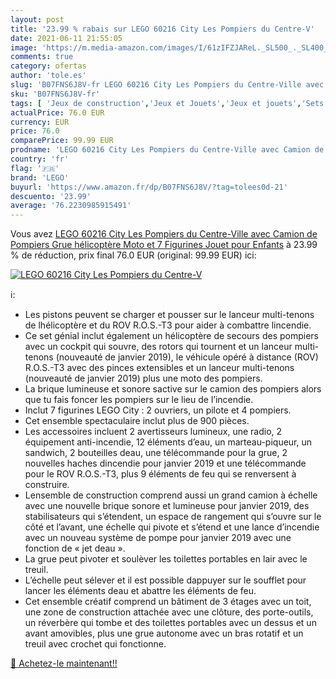 ```yaml
---
layout: post
title: '23.99 % rabais sur LEGO 60216 City Les Pompiers du Centre-V'
date: 2021-06-11 21:55:05
image: 'https://m.media-amazon.com/images/I/61zIFZJAReL._SL500_._SL400_.jpg'
comments: true
category: ofertas
author: 'tole.es'
slug: 'B07FNS6J8V-fr LEGO 60216 City Les Pompiers du Centre-Ville avec Camion...'
sku: 'B07FNS6J8V-fr'
tags: [ 'Jeux de construction','Jeux et Jouets','Jeux et jouets','Sets de jeux de construction','lego', ]
actualPrice: 76.0 EUR
currency: EUR
price: 76.0
comparePrice: 99.99 EUR
prodname: 'LEGO 60216 City Les Pompiers du Centre-Ville avec Camion de Pompiers  Grue  hélicoptère  Moto et 7 Figurines  Jouet pour Enfants'
country: 'fr'
flag: '🇫🇷'
brand: 'LEGO'
buyurl: 'https://www.amazon.fr/dp/B07FNS6J8V/?tag=tolees0d-21'
descuento: '23.99'
average: '76.2230985915491'
---
```


Vous avez [LEGO 60216 City Les Pompiers du Centre-Ville avec Camion de Pompiers  Grue  hélicoptère  Moto et 7 Figurines  Jouet pour Enfants](https://www.amazon.fr/dp/B07FNS6J8V/?tag=tolees0d-21)  à  23.99 % de réduction, prix final  76.0 EUR (original: 99.99 EUR) ici:

[![LEGO 60216 City Les Pompiers du Centre-V](https://m.media-amazon.com/images/I/61zIFZJAReL._SL500_._SL400_.jpg)](https://www.amazon.fr/dp/B07FNS6J8V/?tag=tolees0d-21)

ℹ️:

- Les pistons peuvent se charger et pousser sur le lanceur multi-tenons de lhélicoptère et du ROV R.O.S.-T3 pour aider à combattre lincendie.
- Ce set génial inclut également un hélicoptère de secours des pompiers avec un cockpit qui souvre, des rotors qui tournent et un lanceur multi-tenons (nouveauté de janvier 2019), le véhicule opéré à distance (ROV) R.O.S.-T3 avec des pinces extensibles et un lanceur multi-tenons (nouveauté de janvier 2019) plus une moto des pompiers.
- La brique lumineuse et sonore sactive sur le camion des pompiers alors que tu fais foncer les pompiers sur le lieu de l’incendie.
- Inclut 7 figurines LEGO City : 2 ouvriers, un pilote et 4 pompiers.
- Cet ensemble spectaculaire inclut plus de 900 pièces.
- Les accessoires incluent 2 avertisseurs lumineux, une radio, 2 équipement anti-incendie, 12 éléments d’eau, un marteau-piqueur, un sandwich, 2 bouteilles deau, une télécommande pour la grue, 2 nouvelles haches dincendie pour janvier 2019 et une télécommande pour le ROV R.O.S.-T3, plus 9 éléments de feu qui se renversent à construire.
- Lensemble de construction comprend aussi un grand camion à échelle avec une nouvelle brique sonore et lumineuse pour janvier 2019, des stabilisateurs qui s’étendent, un espace de rangement qui s’ouvre sur le côté et l’avant, une échelle qui pivote et s’étend et une lance d’incendie avec un nouveau système de pompe pour janvier 2019 avec une fonction de « jet deau ».
- La grue peut pivoter et soulèver les toilettes portables en lair avec le treuil.
- L’échelle peut sélever et il est possible dappuyer sur le soufflet pour lancer les éléments deau et abattre les éléments de feu.
- Cet ensemble créatif comprend un bâtiment de 3 étages avec un toit, une zone de construction attachée avec une clôture, des porte-outils, un réverbère qui tombe et des toilettes portables avec un dessus et un avant amovibles, plus une grue autonome avec un bras rotatif et un treuil avec crochet qui fonctionne.

[🛒 Achetez-le maintenant!!](https://www.amazon.fr/dp/B07FNS6J8V/?tag=tolees0d-21)
